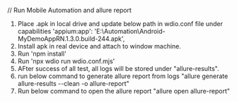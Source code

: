 // Run Mobile Automation and allure report
1. Place .apk in local drive and update below path in wdio.conf file under capabilities
    'appium:app': 'E:\\Automation\\Android-MyDemoAppRN.1.3.0.build-244.apk',
2. Install apk in real device and attach to window machine.
3. Run 'npm install'
4. Run 'npx wdio run wdio.conf.mjs'
5. AFter success of all test, all logs will be stored under "allure-results".
6. run below command to generate allure report from logs
   "allure generate allure-results --clean -o allure-report"
8. Run below command to open the allure report
   "allure open allure-report"

